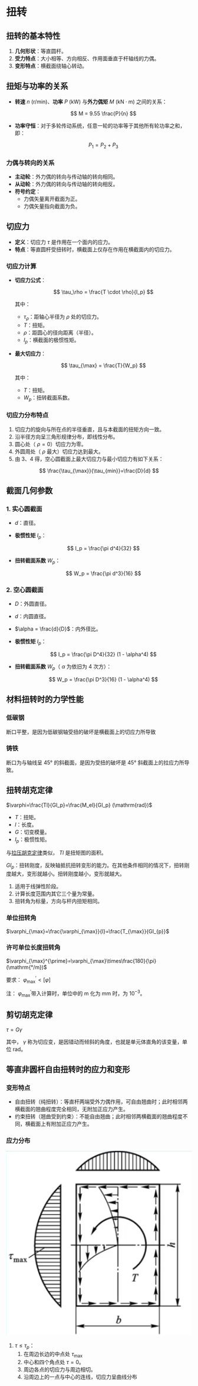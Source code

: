 # 扭转

## 扭转的基本特性

1. **几何形状**：等直圆杆。
2. **受力特点**：大小相等、方向相反、作用面垂直于杆轴线的力偶。
3. **变形特点**：横截面绕轴心转动。

## 扭矩与功率的关系

- **转速** $n$ ($\mathrm{r/min}$)、**功率** $P$ ($\mathrm{kW}$) 与**外力偶矩** $M$ ($\mathrm{kN}\cdot\mathrm{m}$) 之间的关系：

  $$
  M = 9.55 \frac{P}{n}
  $$

- **功率守恒**：对于多轮传动系统，任意一轮的功率等于其他所有轮功率之和，即：

  $$
  P_1 = P_2 + P_3
  $$

### 力偶与转向的关系

- **主动轮**：外力偶的转向与传动轴的转向相同。
- **从动轮**：外力偶的转向与传动轴的转向相反。
- **符号约定**：
  - 力偶矢量离开截面为正。
  - 力偶矢量指向截面为负。

## 切应力

- **定义**：切应力 $\tau$ 是作用在一个面内的应力。
- **特点**：等直圆杆受扭转时，横截面上仅存在作用在横截面内的切应力。

### 切应力计算

- **切应力公式**：

  $$
  \tau_\rho = \frac{T \cdot \rho}{I_p}
  $$

  其中：
  - $\tau_\rho$：距轴心半径为 $\rho$ 处的切应力。
  - $T$：扭矩。
  - $\rho$：距圆心的径向距离（半径）。
  - $I_p$：横截面的极惯性矩。

- **最大切应力**：

  $$
  \tau_{\max} = \frac{T}{W_p}
  $$

  其中：
  - $T$：扭矩。
  - $W_p$：扭转截面系数。

### 切应力分布特点

1. 切应力的旋向与所在点的半径垂直，且与本截面的扭矩方向一致。
2. 沿半径方向呈三角形规律分布，即线性分布。
3. 圆心处（ $\rho = 0$）切应力为零。
4. 外圆周处（ $\rho$ 最大）切应力达到最大。
5. 由 3、4 得，空心圆截面上最大切应力与最小切应力有如下关系：

$$
\frac{\tau_{\max}}{\tau_{min}}=\frac{D}{d}
$$

## 截面几何参数

### 1. 实心圆截面

- $d$：直径。
- **极惯性矩** $I_p$：

  $$
  I_p = \frac{\pi d^4}{32}
  $$

- **扭转截面系数** $W_p$：

  $$
  W_p = \frac{\pi d^3}{16}
  $$

### 2. 空心圆截面

- $D$：外圆直径。
- $d$：内圆直径。
- $\alpha = \frac{d}{D}$：内外径比。
- **极惯性矩** $I_p$：

  $$
  I_p = \frac{\pi D^4}{32} (1 - \alpha^4)
  $$

- **扭转截面系数** $W_p$（ $\alpha$ 为依旧为 4 次方）：

  $$
  W_p = \frac{\pi D^3}{16} (1 - \alpha^4)
  $$

## 材料扭转时的力学性能

### 低碳钢

断口平整，是因为低碳钢轴受扭的破坏是横截面上的切应力所导致

### 铸铁

断口为与轴线呈 45° 的斜截面，是因为受扭的破坏是 45° 斜截面上的拉应力所导致。

## 扭转胡克定律

$\varphi=\frac{Tl}{GI_p}=\frac{M_el}{GI_p} (\mathrm{rad})$

- $T$：扭矩。
- $l$：长度。
- $G$：切变模量。
- $I_p$：极惯性矩。

与[拉压胡克定律](./形变.md#形变计算)类似， $Tl$ 是扭矩图的面积。

$GI_p$：扭转刚度，反映轴抵抗扭转变形的能力。在其他条件相同的情况下，扭转刚度越大，变形就越小。扭转刚度越小，变形就越大。

1. 适用于线弹性阶段。
2. 计算长度范围内其它三个量为常量。
3. 扭转角为标量，方向与杆内扭矩相同。

### 单位扭转角

$\varphi_{\max}=\frac{\varphi_{\max}}{l}=\frac{T_{\max}}{GI_{p}}$

### 许可单位长度扭转角

$\varphi_{\max}^{\prime}=\varphi_{\max}\times\frac{180}{\pi} (\mathrm{°/m})$

要求： $\varphi_{\max}^{\prime} < \left [ \varphi \right ]$

注： $\varphi_{\max}^{\prime}$带入计算时，单位中的 $\mathrm{m}$ 化为 $\mathrm{mm}$ 时，为 $10^{-3}$。

## 剪切胡克定律

$\tau=G\gamma$

其中， $\gamma$ 称为切应变，是因错动而倾斜的角度，也就是单元体直角的该变量，单位 $\mathrm{rad}$。

## 等直非圆杆自由扭转时的应力和变形

### 变形特点

- 自由扭转（纯扭转）：等直杆两端受外力偶作用，可自由翘曲时；此时相邻两横截面的翘曲程度完全相同，无附加正应力产生。
- 约束扭转（翘曲受到约束）：不能自由翘曲；此时相邻两横截面的翘曲程度不同，横截面上有附加正应力产生。

### 应力分布

![应力分布](images/等直非圆杆应力曲线.png)

1. $\tau \le \tau_p$：
   1. 在周边长边的中点处 $\tau_{\max}$
   2. 中心和四个角点处 $\tau=0$。
   3. 周边各点的切应力与周边相切。
   4. 沿周边上的一点与中心的连线，切应力呈曲线分布
